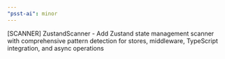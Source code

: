 ```yaml
---
"psst-ai": minor
---
```


[SCANNER] ZustandScanner - Add Zustand state management scanner with comprehensive pattern detection for stores, middleware, TypeScript integration, and async operations
